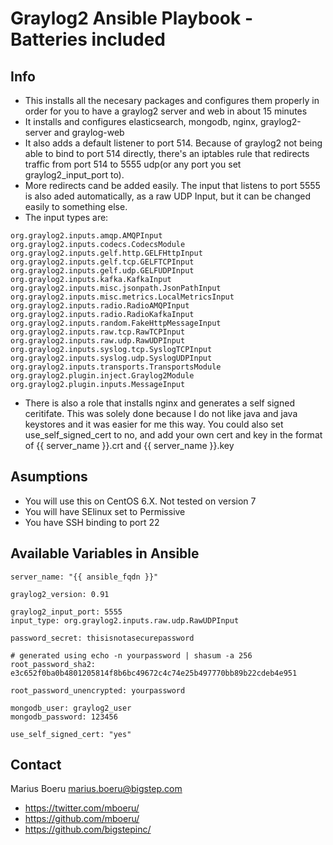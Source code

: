 # Graylog2 Ansible Playbook - Batteries included


## Info
 - This installs all the necesary packages and configures them properly in order for you to have a graylog2 server and web in about 15 minutes
 - It installs and configures elasticsearch, mongodb, nginx, graylog2-server and graylog-web
 - It also adds a default listener to port 514. Because of graylog2 not being able to bind to port 514 directly, there's an iptables rule that redirects traffic from port 514 to 5555 udp(or any port you set graylog2_input_port to). 
 - More redirects cand be added easily. The input that listens to port 5555 is also aded automatically, as a raw UDP Input, but it can be changed easily to something else.
 - The input types are:
```
org.graylog2.inputs.amqp.AMQPInput
org.graylog2.inputs.codecs.CodecsModule
org.graylog2.inputs.gelf.http.GELFHttpInput
org.graylog2.inputs.gelf.tcp.GELFTCPInput
org.graylog2.inputs.gelf.udp.GELFUDPInput
org.graylog2.inputs.kafka.KafkaInput
org.graylog2.inputs.misc.jsonpath.JsonPathInput
org.graylog2.inputs.misc.metrics.LocalMetricsInput
org.graylog2.inputs.radio.RadioAMQPInput
org.graylog2.inputs.radio.RadioKafkaInput
org.graylog2.inputs.random.FakeHttpMessageInput
org.graylog2.inputs.raw.tcp.RawTCPInput
org.graylog2.inputs.raw.udp.RawUDPInput
org.graylog2.inputs.syslog.tcp.SyslogTCPInput
org.graylog2.inputs.syslog.udp.SyslogUDPInput
org.graylog2.inputs.transports.TransportsModule
org.graylog2.plugin.inject.Graylog2Module
org.graylog2.plugin.inputs.MessageInput
```
 - There is also a role that installs nginx and generates a self signed ceritifate. This was solely done because I do not like java and java keystores and it was easier for me this way. You could also set use_self_signed_cert to no, and add your own cert and key in the format of {{ server_name }}.crt and {{ server_name }}.key

## Asumptions
 - You will use this on CentOS 6.X. Not tested on version 7 
 - You will have SElinux set to Permissive
 - You have SSH binding to port 22


## Available Variables in Ansible

```
server_name: "{{ ansible_fqdn }}"

graylog2_version: 0.91

graylog2_input_port: 5555
input_type: org.graylog2.inputs.raw.udp.RawUDPInput

password_secret: thisisnotasecurepassword

# generated using echo -n yourpassword | shasum -a 256
root_password_sha2: e3c652f0ba0b4801205814f8b6bc49672c4c74e25b497770bb89b22cdeb4e951

root_password_unencrypted: yourpassword

mongodb_user: graylog2_user
mongodb_password: 123456

use_self_signed_cert: "yes"
```

## Contact

Marius Boeru <marius.boeru@bigstep.com>
 * https://twitter.com/mboeru/
 * https://github.com/mboeru/
 * https://github.com/bigstepinc/
